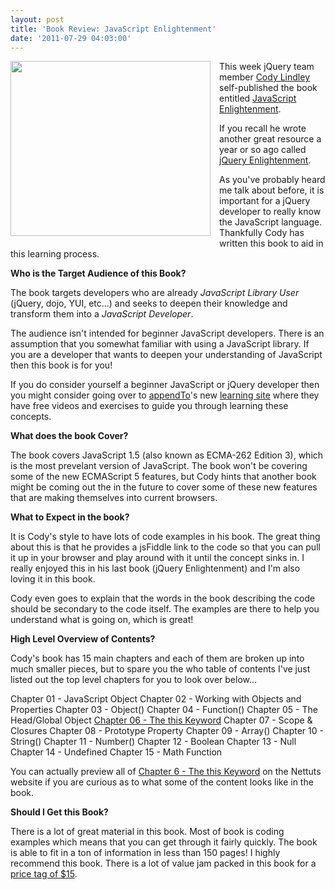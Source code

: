 ```yaml
---
layout: post
title: 'Book Review: JavaScript Enlightenment'
date: '2011-07-29 04:03:00'
---
```


<div class="separator" style="clear: both; text-align: center;">
<a href="http://1.bp.blogspot.com/-ajOpmSrycTU/TjIwP0TxWFI/AAAAAAAAJ6s/rwesgqQHFtU/s1600/474f072acc99a66a8d545b923ce75bdd.png" imageanchor="1" style="clear: left; float: left; margin-bottom: 1em; margin-right: 1em;"><img border="0" height="280" id=":current_picnik_image" src="http://1.bp.blogspot.com/-cDiNfWjVkk4/TjIwg_X9PyI/AAAAAAAAJ60/3DdZwV0GVkY/s1600/15525663053_jXWn9.jpg" width="320" /></a></div>
This week jQuery team member <a href="http://twitter.com/#%21/codylindley">Cody Lindley</a> self-published the book entitled <a href="http://www.javascriptenlightenment.com/">JavaScript Enlightenment</a>.

If you recall he wrote another great resource a year or so ago called <a href="http://jqueryenlightenment.com/">jQuery Enlightenment</a>.

As you've probably heard me talk about before, it is important for a jQuery developer to really know the JavaScript language. Thankfully Cody has written this book to aid in this learning process.

<b>Who is the Target Audience of this Book?</b>

The book targets developers who are already <i>JavaScript Library User</i> (jQuery, dojo, YUI, etc...) and seeks to deepen their knowledge and transform them into a <i>JavaScript Developer</i>.

The audience isn't intended for beginner JavaScript developers. There is an assumption that you somewhat familiar with using a JavaScript library. If you are a developer that wants to deepen your understanding of JavaScript then this book is for you!

If you do consider yourself a beginner JavaScript or jQuery developer then you might consider going over to <a href="http://appendto.com/">appendTo</a>'s new <a href="http://learn.appendto.com/">learning site</a> where they have free videos and exercises to guide you through learning these concepts.

<b>What does the book Cover?</b>

The book covers JavaScript 1.5 (also known as ECMA-262 Edition 3), which is the most prevelant version of JavaScript. The book won't be covering some of the new ECMAScript 5 features, but Cody hints that another book might be coming out the in the future to cover some of these new features that are making themselves into current browsers.

<b>What to Expect in the book?</b>

It is Cody's style to have lots of code examples in his book. The great thing about this is that he provides a jsFiddle link to the code so that you can pull it up in your browser and play around with it until the concept sinks in. I really enjoyed this in his last book (jQuery Enlightenment) and I'm also loving it in this book.

Cody even goes to explain that the words in the book describing the code should be secondary to the code itself. The examples are there to help you understand what is going on, which is great!

<b>High Level Overview of Contents?&nbsp;</b>

Cody's book has 15 main chapters and each of them are broken up into much smaller pieces, but to spare you the who table of contents I've just listed out the top level chapters for you to look over below...

Chapter 01 - JavaScript Object
Chapter 02 - Working with Objects and Properties
Chapter 03 - Object()
Chapter 04 - Function()
Chapter 05 - The Head/Global Object
<a href="http://net.tutsplus.com/tutorials/javascript-ajax/fully-understanding-the-this-keyword/">Chapter 06 - The this Keyword</a>
Chapter 07 - Scope &amp; Closures
Chapter 08 - Prototype Property
Chapter 09 - Array()
Chapter 10 - String()
Chapter 11 - Number()
Chapter 12 - Boolean
Chapter 13 - Null
Chapter 14 - Undefined
Chapter 15 - Math Function

You can actually preview all of <a href="http://net.tutsplus.com/tutorials/javascript-ajax/fully-understanding-the-this-keyword/">Chapter 6 - The this Keyword</a> on the Nettuts website if you are curious as to what some of the content looks like in the book. 

<b>Should I Get this Book? </b>

There is a lot of great material in this book. Most of book is coding examples which means that you can get through it fairly quickly. The book is able to fit in a ton of information in less than 150 pages! I highly recommend this book. There is a lot of value jam packed in this book for a <a href="http://www.javascriptenlightenment.com/">price tag of $15</a>. 

